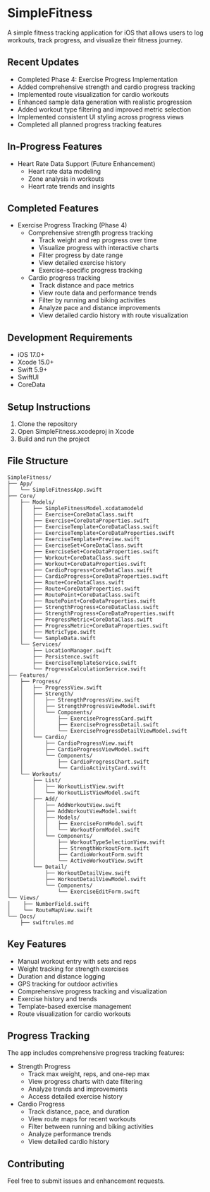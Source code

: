 # SimpleFitness

A simple fitness tracking application for iOS that allows users to log workouts, track progress, and visualize their fitness journey.

## Recent Updates
- Completed Phase 4: Exercise Progress Implementation
- Added comprehensive strength and cardio progress tracking
- Implemented route visualization for cardio workouts
- Enhanced sample data generation with realistic progression
- Added workout type filtering and improved metric selection
- Implemented consistent UI styling across progress views
- Completed all planned progress tracking features

## In-Progress Features
- Heart Rate Data Support (Future Enhancement)
  - Heart rate data modeling
  - Zone analysis in workouts
  - Heart rate trends and insights

## Completed Features
- Exercise Progress Tracking (Phase 4)
  - Comprehensive strength progress tracking
    - Track weight and rep progress over time
    - Visualize progress with interactive charts
    - Filter progress by date range
    - View detailed exercise history
    - Exercise-specific progress tracking
  - Cardio progress tracking
    - Track distance and pace metrics
    - View route data and performance trends
    - Filter by running and biking activities
    - Analyze pace and distance improvements
    - View detailed cardio history with route visualization

## Development Requirements
- iOS 17.0+
- Xcode 15.0+
- Swift 5.9+
- SwiftUI
- CoreData

## Setup Instructions
1. Clone the repository
2. Open SimpleFitness.xcodeproj in Xcode
3. Build and run the project

## File Structure
```
SimpleFitness/
├── App/
│   └── SimpleFitnessApp.swift
├── Core/
│   ├── Models/
│   │   ├── SimpleFitnessModel.xcdatamodeld
│   │   ├── Exercise+CoreDataClass.swift
│   │   ├── Exercise+CoreDataProperties.swift
│   │   ├── ExerciseTemplate+CoreDataClass.swift
│   │   ├── ExerciseTemplate+CoreDataProperties.swift
│   │   ├── ExerciseTemplate+Preview.swift
│   │   ├── ExerciseSet+CoreDataClass.swift
│   │   ├── ExerciseSet+CoreDataProperties.swift
│   │   ├── Workout+CoreDataClass.swift
│   │   ├── Workout+CoreDataProperties.swift
│   │   ├── CardioProgress+CoreDataClass.swift
│   │   ├── CardioProgress+CoreDataProperties.swift
│   │   ├── Route+CoreDataClass.swift
│   │   ├── Route+CoreDataProperties.swift
│   │   ├── RoutePoint+CoreDataClass.swift
│   │   ├── RoutePoint+CoreDataProperties.swift
│   │   ├── StrengthProgress+CoreDataClass.swift
│   │   ├── StrengthProgress+CoreDataProperties.swift
│   │   ├── ProgressMetric+CoreDataClass.swift
│   │   ├── ProgressMetric+CoreDataProperties.swift
│   │   ├── MetricType.swift
│   │   └── SampleData.swift
│   └── Services/
│       ├── LocationManager.swift
│       ├── Persistence.swift
│       ├── ExerciseTemplateService.swift
│       └── ProgressCalculationService.swift
├── Features/
│   ├── Progress/
│   │   ├── ProgressView.swift
│   │   ├── Strength/
│   │   │   ├── StrengthProgressView.swift
│   │   │   ├── StrengthProgressViewModel.swift
│   │   │   └── Components/
│   │   │       ├── ExerciseProgressCard.swift
│   │   │       ├── ExerciseProgressDetail.swift
│   │   │       └── ExerciseProgressDetailViewModel.swift
│   │   └── Cardio/
│   │       ├── CardioProgressView.swift
│   │       ├── CardioProgressViewModel.swift
│   │       └── Components/
│   │           ├── CardioProgressChart.swift
│   │           └── CardioActivityCard.swift
│   └── Workouts/
│       ├── List/
│       │   ├── WorkoutListView.swift
│       │   └── WorkoutListViewModel.swift
│       ├── Add/
│       │   ├── AddWorkoutView.swift
│       │   ├── AddWorkoutViewModel.swift
│       │   ├── Models/
│       │   │   ├── ExerciseFormModel.swift
│       │   │   └── WorkoutFormModel.swift
│       │   └── Components/
│       │       ├── WorkoutTypeSelectionView.swift
│       │       ├── StrengthWorkoutForm.swift
│       │       ├── CardioWorkoutForm.swift
│       │       └── ActiveWorkoutView.swift
│       └── Detail/
│           ├── WorkoutDetailView.swift
│           ├── WorkoutDetailViewModel.swift
│           └── Components/
│               └── ExerciseEditForm.swift
└── Views/
│    ├── NumberField.swift
│    └── RouteMapView.swift
└── Docs/
    ├── swiftrules.md
```

## Key Features
- Manual workout entry with sets and reps
- Weight tracking for strength exercises
- Duration and distance logging
- GPS tracking for outdoor activities
- Comprehensive progress tracking and visualization
- Exercise history and trends
- Template-based exercise management
- Route visualization for cardio workouts

## Progress Tracking
The app includes comprehensive progress tracking features:
- Strength Progress
  - Track max weight, reps, and one-rep max
  - View progress charts with date filtering
  - Analyze trends and improvements
  - Access detailed exercise history
- Cardio Progress
  - Track distance, pace, and duration
  - View route maps for recent workouts
  - Filter between running and biking activities
  - Analyze performance trends
  - View detailed cardio history

## Contributing
Feel free to submit issues and enhancement requests. 